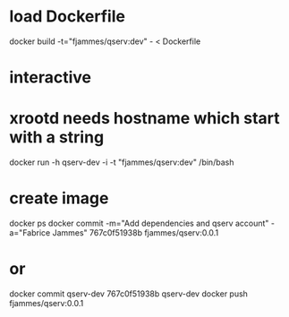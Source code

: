 # load Dockerfile
docker build -t="fjammes/qserv:dev" - < Dockerfile

# interactive
# xrootd needs hostname which start with a string
docker run -h qserv-dev -i -t "fjammes/qserv:dev" /bin/bash

# create image
docker ps
docker commit -m="Add dependencies and qserv account" -a="Fabrice Jammes" 767c0f51938b fjammes/qserv:0.0.1
# or
docker commit qserv-dev 767c0f51938b qserv-dev
docker push fjammes/qserv:0.0.1
